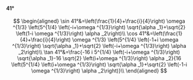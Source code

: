 #### 41°

$$
\begin{aligned}
\sin 41°&=\left(\frac{1}{4}+\frac{i}{4}\right) \omega ^{1/3} \left(5^{1/4} \left(-i+\omega ^{1/3}\right) \sqrt{\alpha _1}+\sqrt{2} \left(1-i \omega ^{1/3}\right)
\alpha _2\right)\\
\cos 41°&=\left(\frac{1}{4}+\frac{i}{4}\right) \omega ^{1/3} \left(5^{1/4} \left(-1+i \omega ^{1/3}\right) \sqrt{\alpha _1}+\sqrt{2} \left(-i+\omega ^{1/3}\right)
\alpha _2\right)\\
\tan 41°&=\frac{-16 i 5^{1/4} \left(-i+\omega ^{1/3}\right) \sqrt{\alpha _1}-16 \sqrt{2} \left(i+\omega ^{1/3}\right) \alpha _2}{16 \left(5^{1/4} \left(i+\omega
^{1/3}\right) \sqrt{\alpha _1}+\sqrt{2} \left(-1-i \omega ^{1/3}\right) \alpha _2\right)}\\
\end{aligned}
$$

